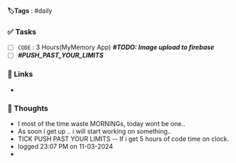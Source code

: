  **🏷️Tags** : #daily 
### ✅ Tasks
- [ ] `CODE` : 3 Hours(MyMemory App)    ___#TODO: Image upload to firebase___ 
- [ ] ***#PUSH_PAST_YOUR_LIMITS***
### 🔗 Links
- 
### 🧠 Thoughts
- I most of the time waste MORNINGs, today wont be one.. 
-  As soon i get up .. i will start working on something..
-  TICK PUSH PAST YOUR LIMITS  -- If i get 5 hours of code time on clock.
- logged 23:07 PM on 11-03-2024
- 